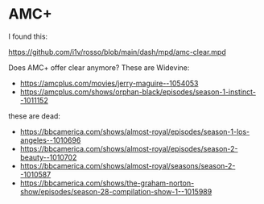 # AMC+

I found this:

https://github.com/i1v/rosso/blob/main/dash/mpd/amc-clear.mpd

Does AMC+ offer clear anymore? These are Widevine:

- https://amcplus.com/movies/jerry-maguire--1054053
- https://amcplus.com/shows/orphan-black/episodes/season-1-instinct--1011152

these are dead:

- https://bbcamerica.com/shows/almost-royal/episodes/season-1-los-angeles--1010696
- https://bbcamerica.com/shows/almost-royal/episodes/season-2-beauty--1010702
- https://bbcamerica.com/shows/almost-royal/seasons/season-2--1010587
- https://bbcamerica.com/shows/the-graham-norton-show/episodes/season-28-compilation-show-1--1015989
